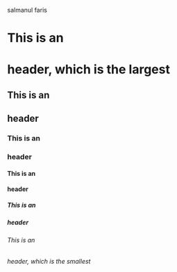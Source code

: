 salmanul faris
# This is an <h1> header, which is the largest
## This is an <h2> header
### This is an <h3> header
#### This is an <h4> header
##### This is an <h5> header
###### This is an <h6> header, which is the smallest

